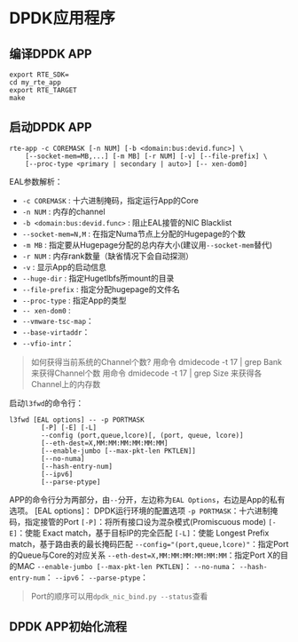 # DPDK应用程序

## 编译DPDK APP

```
export RTE_SDK=
cd my_rte_app
export RTE_TARGET
make

```

## 启动DPDK APP

```
rte-app -c COREMASK [-n NUM] [-b <domain:bus:devid.func>] \
	[--socket-mem=MB,...] [-m MB] [-r NUM] [-v] [--file-prefix] \
	[--proc-type <primary | secondary | auto>] [-- xen-dom0]

```
EAL参数解析：
+ `-c COREMASK` : 十六进制掩码，指定运行App的Core
+ `-n NUM` : 内存的channel
+ `-b <domain:bus:devid.func>` : 阻止EAL接管的NIC Blacklist
+ `--socket-mem=N,M` : 在指定Numa节点上分配的Hugepage的个数
+ `-m MB` : 指定要从Hugepage分配的总内存大小(建议用`--socket-mem`替代)
+ `-r NUM` : 内存rank数量（缺省情况下会自动探测）
+ `-v` : 显示App的启动信息
+ `--huge-dir` : 指定Hugetlbfs所mount的目录
+ `--file-prefix` : 指定分配hugepage的文件名
+ `--proc-type` : 指定App的类型
+ `-- xen-dom0` :
+ `--vmware-tsc-map`：
+ `--base-virtaddr`：
+ `--vfio-intr`：

> 如何获得当前系统的Channel个数?
> 用命令 dmidecode -t 17 | grep Bank 来获得Channel个数
> 用命令 dmidecode -t 17 | grep Size 来获得各Channel上的内存数

启动`l3fwd`的命令行：
```
l3fwd [EAL options] -- -p PORTMASK
		[-P] [-E] [-L]
		--config (port,queue,lcore)[, (port, queue, lcore)]
		[--eth-dest=X,MM:MM:MM:MM:MM:MM]
		[--enable-jumbo [--max-pkt-len PKTLEN]]
		[--no-numa]
		[--hash-entry-num]
		[--ipv6]
		[--parse-ptype]
```
APP的命令行分为两部分，由`--`分开，左边称为`EAL Options`，右边是App的私有选项。
[EAL options]： DPDK运行环境的配置选项
`-p PORTMASK`：十六进制掩码，指定接管的Port
`[-P]`：将所有接口设为混杂模式(Promiscuous mode)
`[-E]`：使能 Exact match，基于目标IP的完全匹配
`[-L]`：使能 Longest Prefix match，基于路由表的最长掩码匹配
`--config="(port,queue,lcore)"`：指定Port的Queue与Core的对应关系
`--eth-dest=X,MM:MM:MM:MM:MM:MM`：指定Port X的目的MAC
`--enable-jumbo [--max-pkt-len PKTLEN]`：
`--no-numa`：
`--hash-entry-num`：
`--ipv6`：
`--parse-ptype`： 

> Port的顺序可以用`dpdk_nic_bind.py --status`查看

## DPDK APP初始化流程

